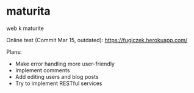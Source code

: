 # maturita
web k maturite

Online test (Commit Mar 15, outdated): https://fugiczek.herokuapp.com/

Plans:
- Make error handling more user-friendly
- Implement comments
- Add editing users and blog posts
- Try to implement RESTful services
